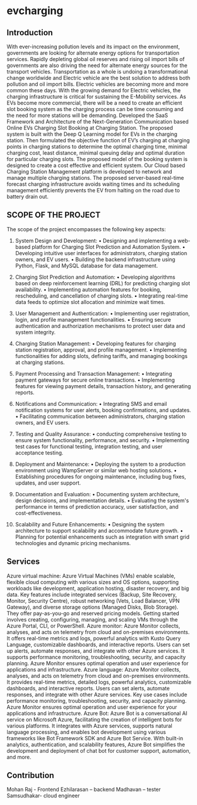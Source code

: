# evcharging
## Introduction

With ever-increasing pollution levels and its impact on the environment, governments are looking for alternate energy options for transportation services. Rapidly depleting global oil reserves and rising oil import bills of governments are also driving the need for alternate energy sources for the transport vehicles. Transportation as a whole is undoing a transformational change worldwide and Electric vehicle are the best solution to address both pollution and oil import bills. Electric vehicles are becoming more and more common these days. With the growing demand for Electric vehicles, the charging infrastructure is critical for sustaining the E-Mobility services. As EVs become more commercial, there will be a need to create an efficient slot booking system as the charging process can be time consuming and the need for more stations will be demanding. Developed the SaaS Framework and Architecture of the Next-Generation Communication based Online EVs Charging Slot Booking at Charging Station. The proposed system is built with the Deep Q Learning model for EVs in the charging station. Then formulated the objective function of EV’s charging at charging points in charging stations to determine the optimal charging time, minimal charging cost, least distance, minimal queuing delay and optimal duration for particular charging slots. The proposed model of the booking system is designed to create a cost effective and efficient system. Our Cloud based Charging Station Management platform is developed to network and manage multiple charging stations. The proposed server-based real-time forecast charging infrastructure avoids waiting times and its scheduling management efficiently prevents the EV from halting on the road due to battery drain out.

## SCOPE OF THE PROJECT 
The scope of the project encompasses the following key aspects:
 1. System Design and Development: 
• Designing and implementing a web-based platform for Charging Slot Prediction and Automation System. 
• Developing intuitive user interfaces for administrators, charging station owners, and EV users.
 • Building the backend infrastructure using Python, Flask, and MySQL database for data management. 
2. Charging Slot Prediction and Automation: 
• Developing algorithms based on deep reinforcement learning (DRL) for predicting charging slot availability. 
• Implementing automation features for booking, rescheduling, and cancellation of charging slots. 
• Integrating real-time data feeds to optimize slot allocation and minimize wait times. 
3. User Management and Authentication:
 • Implementing user registration, login, and profile management functionalities.
• Ensuring secure authentication and authorization mechanisms to protect user data and system integrity.
 4. Charging Station Management: 
• Developing features for charging station registration, approval, and profile management. 
• Implementing functionalities for adding slots, defining tariffs, and managing bookings at charging stations. 

5. Payment Processing and Transaction Management: 
• Integrating payment gateways for secure online transactions. 
• Implementing features for viewing payment details, transaction history, and generating reports.
 6. Notifications and Communication: 
• Integrating SMS and email notification systems for user alerts, booking confirmations, and updates.
• Facilitating communication between administrators, charging station owners, and EV users. 
7. Testing and Quality Assurance: 
• conducting comprehensive testing to ensure system functionality, performance, and security. 
• Implementing test cases for functional testing, integration testing, and user acceptance testing.
 8. Deployment and Maintenance: 
• Deploying the system to a production environment using WampServer or similar web hosting solutions. 
• Establishing procedures for ongoing maintenance, including bug fixes, updates, and user support. 
9. Documentation and Evaluation:
 • Documenting system architecture, design decisions, and implementation details. 
• Evaluating the system's performance in terms of prediction accuracy, user satisfaction, and cost-effectiveness. 
10. Scalability and Future Enhancements: 
• Designing the system architecture to support scalability and accommodate future growth.
 • Planning for potential enhancements such as integration with smart grid technologies and dynamic pricing mechanisms.






## Services 

Azure virtual machine:
           Azure Virtual Machines (VMs) enable scalable, flexible cloud computing with various sizes and OS options, supporting workloads like development, application hosting, disaster recovery, and big data. Key features include integrated services (Backup, Site Recovery, Monitor, Security Centre), robust networking (Vets, Load Balancer, VPN Gateway), and diverse storage options (Managed Disks, Blob Storage). They offer pay-as-you-go and reserved pricing models. Getting started involves creating, configuring, managing, and scaling VMs through the Azure Portal, CLI, or PowerShell.
Azure monitor:
         Azure Monitor collects, analyses, and acts on telemetry from cloud and on-premises environments. It offers real-time metrics and logs, powerful analytics with Kusto Query Language, customizable dashboards, and interactive reports. Users can set up alerts, automate responses, and integrate with other Azure services. It supports performance monitoring, troubleshooting, security, and capacity planning. Azure Monitor ensures optimal operation and user experience for applications and infrastructure.
Azure language:
           Azure Monitor collects, analyses, and acts on telemetry from cloud and on-premises environments. It provides real-time metrics, detailed logs, powerful analytics, customizable dashboards, and interactive reports. Users can set alerts, automate responses, and integrate with other Azure services. Key use cases include performance monitoring, troubleshooting, security, and capacity planning. Azure Monitor ensures optimal operation and user experience for your applications and infrastructure.
 Azure Bot:
 Azure Bot is a conversational AI service on Microsoft Azure, facilitating the creation of intelligent bots for various platforms. It integrates with Azure services, supports natural language processing, and enables bot development using various frameworks like Bot Framework SDK and Azure Bot Service. With built-in analytics, authentication, and scalability features, Azure Bot simplifies the development and deployment of chat bot for customer support, automation, and more.


## Contribution

Mohan Raj - Frontend
Ezhilarasan – backend
Madhavan – tester
Samsudhakar- cloud engineer


